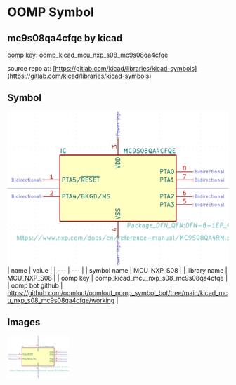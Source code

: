 # OOMP Symbol  
## mc9s08qa4cfqe  by kicad  
  
oomp key: oomp_kicad_mcu_nxp_s08_mc9s08qa4cfqe  
  
source repo at: [https://gitlab.com/kicad/libraries/kicad-symbols](https://gitlab.com/kicad/libraries/kicad-symbols)  
## Symbol  
  
[![working.png](working_600.png)](working.png)  
| name | value | 
| --- | --- | 
| symbol name | MCU_NXP_S08 | 
| library name | MCU_NXP_S08 | 
| oomp key | oomp_kicad_mcu_nxp_s08_mc9s08qa4cfqe | 
| oomp bot github | https://github.com/oomlout/oomlout_oomp_symbol_bot/tree/main/kicad_mcu_nxp_s08_mc9s08qa4cfqe/working | 
## Images  
  
[![working.png](working_140.png)](working.png)  
